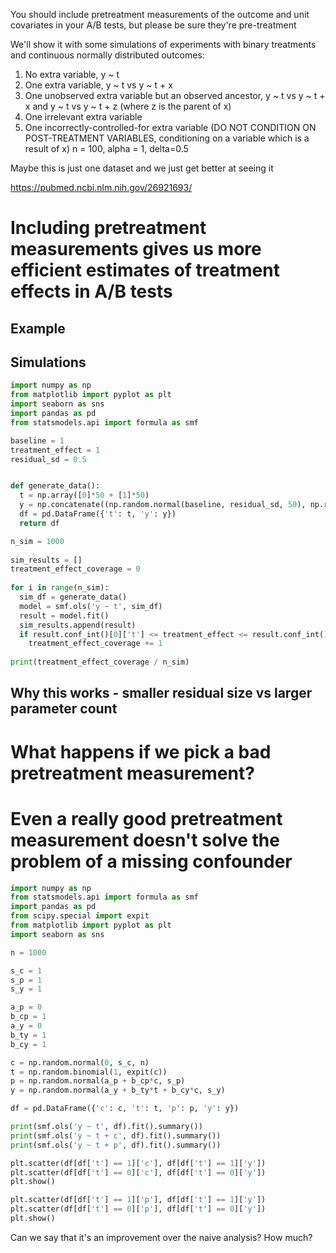 You should include pretreatment measurements of the outcome and unit covariates in your A/B tests, but please be sure they're pre-treatment

We'll show it with some simulations of experiments with binary treatments and continuous normally distributed outcomes:
1. No extra variable, y ~ t
2. One extra variable, y ~ t vs y ~ t + x
3. One unobserved extra variable but an observed ancestor, y ~ t vs y ~ t + x and y ~ t vs y ~ t + z (where z is the parent of x)
4. One irrelevant extra variable
5. One incorrectly-controlled-for extra variable (DO NOT CONDITION ON POST-TREATMENT VARIABLES, conditioning on a variable which is a result of x)
n = 100, alpha = 1, delta=0.5

Maybe this is just one dataset and we just get better at seeing it

https://pubmed.ncbi.nlm.nih.gov/26921693/

# Including pretreatment measurements gives us more efficient estimates of treatment effects in A/B tests

## Example

## Simulations

```python
import numpy as np
from matplotlib import pyplot as plt
import seaborn as sns
import pandas as pd
from statsmodels.api import formula as smf

baseline = 1
treatment_effect = 1
residual_sd = 0.5


def generate_data():
  t = np.array([0]*50 + [1]*50)
  y = np.concatenate((np.random.normal(baseline, residual_sd, 50), np.random.normal(baseline + treatment_effect, residual_sd, 50)))
  df = pd.DataFrame({'t': t, 'y': y})
  return df

n_sim = 1000
  
sim_results = []
treatment_effect_coverage = 0
  
for i in range(n_sim):
  sim_df = generate_data()
  model = smf.ols('y ~ t', sim_df)
  result = model.fit()
  sim_results.append(result)
  if result.conf_int()[0]['t'] <= treatment_effect <= result.conf_int()[1]['t']:
    treatment_effect_coverage += 1
    
print(treatment_effect_coverage / n_sim)
```

## Why this works - smaller residual size vs larger parameter count

# What happens if we pick a bad pretreatment measurement?



# Even a really good pretreatment measurement doesn't solve the problem of a missing confounder

```python
import numpy as np
from statsmodels.api import formula as smf
import pandas as pd
from scipy.special import expit
from matplotlib import pyplot as plt
import seaborn as sns

n = 1000

s_c = 1
s_p = 1
s_y = 1

a_p = 0
b_cp = 1
a_y = 0
b_ty = 1
b_cy = 1

c = np.random.normal(0, s_c, n)
t = np.random.binomial(1, expit(c))
p = np.random.normal(a_p + b_cp*c, s_p)
y = np.random.normal(a_y + b_ty*t + b_cy*c, s_y)

df = pd.DataFrame({'c': c, 't': t, 'p': p, 'y': y})

print(smf.ols('y ~ t', df).fit().summary())
print(smf.ols('y ~ t + c', df).fit().summary())
print(smf.ols('y ~ t + p', df).fit().summary())

plt.scatter(df[df['t'] == 1]['c'], df[df['t'] == 1]['y'])
plt.scatter(df[df['t'] == 0]['c'], df[df['t'] == 0]['y'])
plt.show()

plt.scatter(df[df['t'] == 1]['p'], df[df['t'] == 1]['y'])
plt.scatter(df[df['t'] == 0]['p'], df[df['t'] == 0]['y'])
plt.show()
```

Can we say that it's an improvement over the naive analysis? How much?
